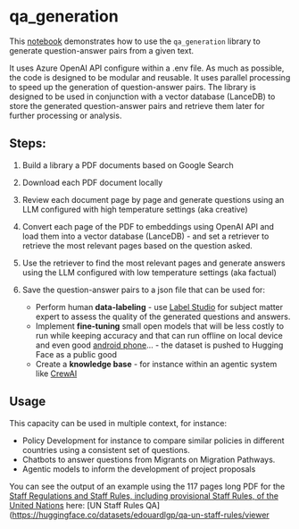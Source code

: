 # qa_generation

This [notebook](https://iom.github.io/qa_generation/) demonstrates how to use the `qa_generation` library to generate question-answer pairs from a given text. 

It uses Azure OpenAI API  configure within a .env file. As much as possible, the code is designed to be modular and reusable. It uses parallel processing to speed up the generation of question-answer pairs.
The library is designed to be used in conjunction with a vector database (LanceDB) to store the generated question-answer pairs and retrieve them later for further processing or analysis.

## Steps:

 1. Build a library a PDF documents based on Google Search

 2. Download each PDF document locally

 3. Review each document page by page and generate questions using an LLM configured with high temperature settings (aka creative)

 4. Convert each page of the PDF to embeddings using OpenAI API and load them into a vector database (LanceDB) - and set a retriever to retrieve the most relevant pages based on the question asked.

 5. Use the retriever to find the most relevant pages and generate answers using the LLM configured with low temperature settings (aka factual)

 6. Save the question-answer pairs to a json file that can be used for:
    
    * Perform human __data-labeling__ - use [Label Studio](https://api.labelstud.io/tutorials/tutorials/evaluate-llm-responses) for subject matter expert to assess the quality of the generated questions and answers.
    * Implement __fine-tuning__  small open models that will be less costly to run while keeping accuracy and that can run offline on local device and even good [android phone](https://play.google.com/store/apps/details?id=com.pocketpalai&hl=en-US)... - the dataset is pushed to Hugging Face as a public good
    * Create a __knowledge base__ - for instance within an agentic system like [CrewAI](https://docs.crewai.com/concepts/knowledge)
    

## Usage 

This capacity can be used in multiple context, for instance:

- Policy Development for instance to compare similar policies in different countries using a consistent set of questions.
- Chatbots to answer questions from Migrants on Migration Pathways.
- Agentic models to inform the development of project proposals


You can see the output of an example using the 117 pages long PDF for the [Staff Regulations and Staff Rules, including provisional Staff Rules, of the United Nations]("https://documents.un.org/doc/undoc/gen/n23/179/72/pdf/n2317972.pdf) here: [UN Staff Rules QA](https://huggingface.co/datasets/edouardlgp/qa-un-staff-rules/viewer